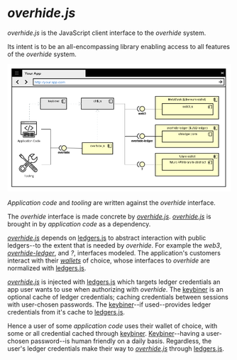 # *overhide.js*

*overhide.js* is the JavaScript client interface to the *overhide* system.  

Its intent is to be an all-encompassing library enabling access to all features of the *overhide* system.

![overhide.js detail](images/overhidejs.png)

*Application code* and *tooling* are written against the *overhide* interface.

The *overhide* interface is made concrete by [*overhide.js*](https://github.com/JakubNer/overhide.js).  [*overhide.js*](https://github.com/JakubNer/overhide.js) is brought in by *application code* as a dependency.

[*overhide.js*](https://github.com/JakubNer/overhide.js) depends on [ledgers.js](https://github.com/overhide/overhide-remuneration.js) to abstract interaction with public ledgers--to the extent that is needed by *overhide*.  For example the *web3*, [*overhide-ledger*](https://ohledger.com), and *?*, interfaces modeled.  The application's customers interact with their [*wallets*](docs/glossary.md#wallet) of choice, whose interfaces to *overhide* are normalized with [ledgers.js](https://github.com/overhide/overhide-remuneration.js).

[*overhide.js*](https://github.com/JakubNer/overhide.js) is injected with [ledgers.js](https://github.com/overhide/overhide-remuneration.js) which targets ledger credentials an app user wants to use when authorizing with *overhide*.  The [keybiner](glossary.html#keybiner--keyrings) is an optional cache of ledger credentials; caching credentials between sessions with user-chosen passwords.  The [keybiner](glossary.html#keybiner--keyrings)--if used--provides ledger credentials from it's cache to [ledgers.js](https://github.com/overhide/overhide-remuneration.js).

Hence a user of some *application code* uses their wallet of choice, with some or all credential cached through [keybiner](glossary.html#keybiner--keyrings).  [Keybiner](glossary.html#keybiner--keyrings)--having a user-chosen password--is human friendly on a daily basis.  Regardless, the user's ledger credentials make their way to [*overhide.js*](https://github.com/JakubNer/overhide.js) through [ledgers.js](https://github.com/overhide/overhide-remuneration.js).
